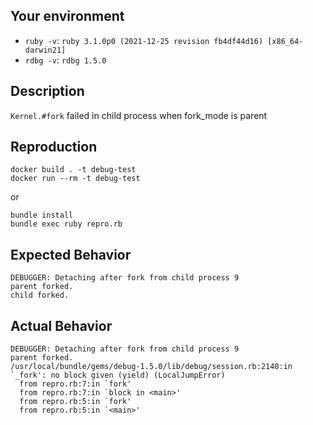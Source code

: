 ## Your environment

- `ruby -v`: `ruby 3.1.0p0 (2021-12-25 revision fb4df44d16) [x86_64-darwin21]`
- `rdbg -v`: `rdbg 1.5.0`

## Description

`Kernel.#fork` failed in child process when fork_mode is parent

## Reproduction

```
docker build . -t debug-test
docker run --rm -t debug-test
```

or 

```
bundle install
bundle exec ruby repro.rb
```

## Expected Behavior

```
DEBUGGER: Detaching after fork from child process 9
parent forked.
child forked.
```

## Actual Behavior

```
DEBUGGER: Detaching after fork from child process 9
parent forked.
/usr/local/bundle/gems/debug-1.5.0/lib/debug/session.rb:2140:in `_fork': no block given (yield) (LocalJumpError)
  from repro.rb:7:in `fork'
  from repro.rb:7:in `block in <main>'
  from repro.rb:5:in `fork'
  from repro.rb:5:in `<main>'
```
